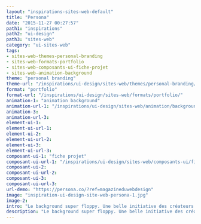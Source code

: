 ```yaml
---
layout: "inspirations-sites-web-default"
title: "Persona"
date: "2015-11-27 00:27:57"
path1: "inspirations"
path2: "ui-design"
path3: "sites-web"
category: "ui-sites-web"
tags:
- sites-web-themes-personal-branding
- sites-web-formats-portfolio
- sites-web-composants-ui-fiche-projet
- sites-web-animation-background
theme: "personal branding"
theme-url: "/inspirations/ui-design/sites-web/themes/personal-branding/"
format: "portfolio"
format-url: "/inspirations/ui-design/sites-web/formats/portfolio/"
animation-1: "animation background"
animation-url-1: "/inspirations/ui-design/sites-web/animation/background/"
animation-3:
animation-url-3:
element-ui-1:
element-ui-url-1:
element-ui-2:
element-ui-url-2:
element-ui-3:
element-ui-url-3:
composant-ui-1: "fiche projet"
composant-ui-url-1: "/inspirations/ui-design/sites-web/composants-ui/fiche-projet/"
composant-ui-2:
composant-ui-url-2:
composant-ui-3:
composant-ui-url-3:
url-demo: "https://persona.co/?ref=magazineduwebdesign"
image: "inspiration-ui-design-site-web-persona-1.jpg"
image-2:
intro: "Le background super floppy. Une belle initiative des créateurs de Cargo Collective."
description: "Le background super floppy. Une belle initiative des créateurs de Cargo Collective."
---
```


